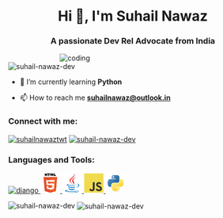 <h1 align="center">Hi 👋, I'm Suhail Nawaz</h1>
<h3 align="center">A passionate Dev Rel Advocate from India</h3>

<img align="right" alt="coding" width="400" src="https://user-images.githubusercontent.com/55389276/140866485-8fb1c876-9a8f-4d6a-98dc-08c4981eaf70.gif">

<p align="left"> <img src="https://komarev.com/ghpvc/?username=suhail-nawaz-dev&label=Profile%20views&color=0e75b6&style=flat" alt="suhail-nawaz-dev" /> </p>

- 🌱 I’m currently learning **Python**

- 📫 How to reach me **suhailnawaz@outlook.in**

<h3 align="left">Connect with me:</h3>
<p align="left">
<a href="https://twitter.com/suhailnawaztwt" target="blank"><img align="center" src="https://raw.githubusercontent.com/rahuldkjain/github-profile-readme-generator/master/src/images/icons/Social/twitter.svg" alt="suhailnawaztwt" height="30" width="40" /></a>
<a href="https://linkedin.com/in/suhail-nawaz-dev" target="blank"><img align="center" src="https://raw.githubusercontent.com/rahuldkjain/github-profile-readme-generator/master/src/images/icons/Social/linked-in-alt.svg" alt="suhail-nawaz-dev" height="30" width="40" /></a>
</p>

<h3 align="left">Languages and Tools:</h3>
<p align="left"> <a href="https://www.djangoproject.com/" target="_blank" rel="noreferrer"> <img src="https://cdn.worldvectorlogo.com/logos/django.svg" alt="django" width="40" height="40"/> </a> <a href="https://www.w3.org/html/" target="_blank" rel="noreferrer"> <img src="https://raw.githubusercontent.com/devicons/devicon/master/icons/html5/html5-original-wordmark.svg" alt="html5" width="40" height="40"/> </a> <a href="https://www.java.com" target="_blank" rel="noreferrer"> <img src="https://raw.githubusercontent.com/devicons/devicon/master/icons/java/java-original.svg" alt="java" width="40" height="40"/> </a> <a href="https://developer.mozilla.org/en-US/docs/Web/JavaScript" target="_blank" rel="noreferrer"> <img src="https://raw.githubusercontent.com/devicons/devicon/master/icons/javascript/javascript-original.svg" alt="javascript" width="40" height="40"/> </a> <a href="https://www.python.org" target="_blank" rel="noreferrer"> <img src="https://raw.githubusercontent.com/devicons/devicon/master/icons/python/python-original.svg" alt="python" width="40" height="40"/> </a> </p>

<p><img align="left" src="https://github-readme-stats.vercel.app/api/top-langs?username=suhail-nawaz-dev&show_icons=true&locale=en&layout=compact" alt="suhail-nawaz-dev" /></p>

<p>&nbsp;<img align="center" src="https://github-readme-stats.vercel.app/api?username=suhail-nawaz-dev&show_icons=true&locale=en" alt="suhail-nawaz-dev" /></p>


